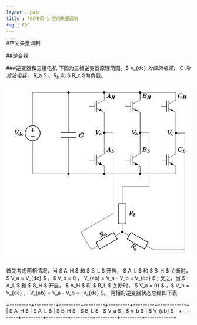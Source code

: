 ```yaml
---
layout : post
title : FOC电调-1-空间矢量调制
tag : FOC
---
```


#空间矢量调制

##逆变器

###逆变器和三相电机
下图为三相逆变器原理简图。$ V_{dc} $为直流电源，$ C $为滤波电容，$ R_a $ 、$R_b$ 和 $ R_c $为负载。

![](/image/three_phase_bridge.svg "图1：逆变器与三相电机简图")

首先考虑两相情况，当 $ A_H $ 和 $ B_L $ 开启， $ A_L $ 和 $ B_H $ 关断时，
 $ V_a = V_{dc} $ ，$ V_b = 0 $，$ V_{ab} = V_a - V_b = V_{dc} $ ;
反之，当 $ A_L $ 和 $ B_H $ 开启， $ A_H $ 和 $ B_L $ 关断时，
 $ V_a = 0} $ ，$ V_b = V_{dc} $，$ V_{ab} = V_a - V_b = -V_{dc} $。
两相的逆变器状态总结如下表:

+---------+---------+---------+---------+---------+---------+------------+
| $ A_H $ | $ A_L $ | $ B_H $ | $ B_L $ | $ V_a $ | $ V_b $ | $ V_{ab} $ |
+---------+---------+---------+---------+---------+---------+------------+


